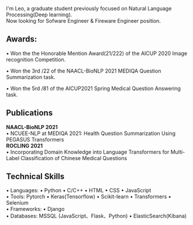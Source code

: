 I'm Leo, a graduate student previously focused on Natural Language Processing(Deep learning).  
Now looking for Sofware Engineer & Fireware Engineer position.  
## Awards:
• Won the the Honorable Mention Award(21/222) of the AICUP 2020 Image recognition Competition.

• Won the 3rd /22 of the NAACL-BioNLP 2021 MEDIQA Question Summarization task. 

• Won the 5rd /81 of the AICUP2021 Spring Medical Question Answering task.

## Publications  
**NAACL-BioNLP 2021**  
• NCUEE-NLP at MEDIQA 2021: Health Question Summarization Using PEGASUS Transformers  
**ROCLING 2021**  
• Incorporating Domain Knowledge into Language Transformers for Multi-Label Classification of Chinese Medical Questions


## Technical Skills 
• Languages: • Python • C/C++ • HTML • CSS • JavaScript  
• Tools: Pytorch • Keras(Tensorflow) • Scikit-learn • Transformers • Selenium  
• Frameworks: • Django  
• Databases: MSSQL (JavaScript、Flask、Python) • ElasticSearch(Kibana)  

<!--
**gn00758406/gn00758406** is a ✨ _special_ ✨ repository because its `README.md` (this file) appears on your GitHub profile.



## I'm Leo, a graduate student previously focused on Natural Language Processing(Deep learning).
Now looking for Sofware Engineer & Fireware Engineer position.
- 🌱 I’m currently learning ...
- 👯 I’m looking to collaborate on ...
- 🤔 I’m looking for help with ...
- 💬 Ask me about ...
- 📫 How to reach me: ...
- 😄 Pronouns: ...
- ⚡ Fun fact: ...
-->
